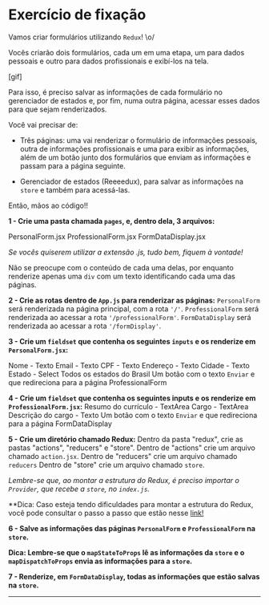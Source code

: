 # Exercício de fixação
Vamos criar formulários utilizando `Redux`! \o/

Vocês criarão dois formulários, cada um em uma etapa, um para dados pessoais e outro para dados profissionais e exibí-los na tela.

[gif]

Para isso, é preciso salvar as informações de cada formulário no gerenciador de estados e, por fim, numa outra página, acessar esses dados para que sejam renderizados.

Você vai precisar de:

* Três páginas: uma vai renderizar o formulário de informações pessoais, outra de informações profissionais e uma para exibir as informações, além de um botão junto dos formulários que enviam as informações e passam para a página seguinte.

* Gerenciador de estados (Reeeedux), para salvar as informações na `store` e também para acessá-las.

Então, mãos ao código!!

**1 - Crie uma pasta chamada `pages`, e, dentro dela, 3 arquivos:**

PersonalForm.jsx
ProfessionalForm.jsx
FormDataDisplay.jsx

_Se vocês quiserem utilizar a extensão .js, tudo bem, fiquem à vontade!_

Não se preocupe com o conteúdo de cada uma delas, por enquanto renderize apenas uma `div` com um texto identificando cada uma das páginas.

**2 - Crie as rotas dentro de `App.js` para renderizar as páginas:**
`PersonalForm` será renderizada na página principal, com a rota `'/'`.
`ProfessionalForm` será renderizada ao acessar a rota `'/professionalForm'`.
`FormDataDisplay` será renderizada ao acessar a rota `'/formDisplay'`.

**3 - Crie um `fieldset` que contenha os seguintes `inputs` e os renderize em `PersonalForm.jsx`:**

Nome - Texto
Email - Texto
CPF - Texto
Endereço - Texto
Cidade - Texto
Estado - Select
Todos os estados do Brasil
Um botão com o texto `Enviar` e que redireciona para a página ProfessionalForm

**4 - Crie um `fieldset` que contenha os seguintes inputs e os renderize em `ProfessionalForm.jsx`:**
Resumo do currículo - TextArea
Cargo - TextArea
Descrição do cargo - Texto
Um botão com o texto `Enviar` e que redireciona para a página FormDataDisplay


**5 - Crie um diretório chamado Redux:**
Dentro da pasta "redux", crie as pastas "actions", "reducers" e "store".
Dentro de "actions" crie um arquivo chamado `action.jsx`.
Dentro de "reducers" crie um arquivo chamado `reducers`
Dentro de "store" crie um arquivo chamado `store`.

_Lembre-se que, ao montar a estrutura do Redux, é preciso importar o `Provider`, que recebe a `store`, no `index.js`._

**Dica: Caso esteja tendo dificuldades para montar a estrutura do Redux, você pode consultar o passo a passo que estão nesse [link!](https://app.betrybe.com/course/front-end/gerenciamento-de-estado-com-redux/usando-o-redux-no-react/a2dac445-434c-4690-83da-7ebef1aad2cd/conteudos/2036e927-303a-4846-a741-80dbe155266d/fluxo-de-dados-no-redux/f07a7c11-2049-4c2f-b514-3db84cb40ae7?use_case=side_bar)


**6 - Salve as informações das páginas `PersonalForm` e `ProfessionalForm` na `store`.**

**Dica: Lembre-se que o `mapStateToProps` lê as informações da `store` e o `mapDispatchToProps` envia as informações para a `store`.**

**7 - Renderize, em `FormDataDisplay`, todas as informações que estão salvas na `store`.**

---
